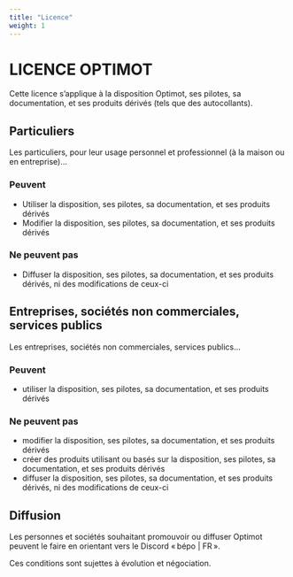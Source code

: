```yaml
---
title: "Licence"
weight: 1
---
```



# LICENCE OPTIMOT

Cette licence s’applique à la disposition Optimot, ses pilotes, sa documentation, et ses produits dérivés (tels que des autocollants).

## Particuliers
Les particuliers, pour leur usage personnel et professionnel (à la maison ou en entreprise)…

### Peuvent

- Utiliser la disposition, ses pilotes, sa documentation, et ses produits dérivés
- Modifier la disposition, ses pilotes, sa documentation, et ses produits dérivés

### Ne peuvent pas

- Diffuser la disposition, ses pilotes, sa documentation, et ses produits dérivés, ni des modifications de ceux-ci

## Entreprises, sociétés non commerciales, services publics

Les entreprises, sociétés non commerciales, services publics…

### Peuvent

- utiliser la disposition, ses pilotes, sa documentation, et ses produits dérivés

### Ne peuvent pas

- modifier la disposition, ses pilotes, sa documentation, et ses produits dérivés
- créer des produits utilisant ou basés sur la disposition, ses pilotes, sa documentation, et ses produits dérivés
- diffuser la disposition, ses pilotes, sa documentation, et ses produits dérivés, ni des modifications de ceux-ci

## Diffusion
Les personnes et sociétés souhaitant promouvoir ou diffuser Optimot peuvent le faire en orientant vers le Discord « bépo | FR ».

Ces conditions sont sujettes à évolution et négociation.